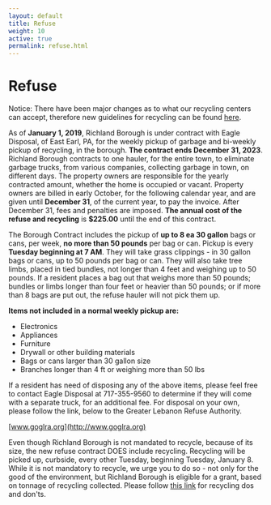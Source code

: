 ```yaml
---
layout: default
title: Refuse
weight: 10
active: true
permalink: refuse.html
---
```


<script src="//ajax.googleapis.com/ajax/libs/jquery/1.8.2/jquery.min.js"></script>
<script>
  mixpanel.track("Refuse Page");
</script>

# Refuse

<div class="alert alert-primary" role="alert">
  <i class="fa fa-exclamation-circle alert-primary" aria-hidden="true"></i>
  Notice: There have been major changes as to what our recycling centers
  can accept, therefore new guidelines for recycling can be found
  <a href="http://www.richlandborough.org/files/RevisedRecyclingFlyerasofJune2018.pdf">here</a>.
</div>

As of **January 1, 2019**, Richland Borough is under contract with Eagle Disposal,
of East Earl, PA, for the weekly pickup of garbage and bi-weekly pickup of
recycling, in the borough. **The contract ends December 31, 2023**. Richland
Borough contracts to one hauler, for the entire town, to eliminate garbage
trucks, from various companies, collecting garbage in town, on different days. 
The property owners are responsible for the yearly contracted amount, whether
the home is occupied or vacant.  Property owners are billed in early October,
for the following calendar year, and are given until **December 31**, of the current
year, to pay the invoice.  After December 31, fees and penalties are imposed.
**The annual cost of the refuse and recycling** is **$225.00** until the end of this
contract.


The Borough Contract includes the pickup of **up to 8 ea 30 gallon** bags or cans,
per week, **no more than 50 pounds** per bag or can.  Pickup is every
**Tuesday beginning at 7 AM**. They will take grass clippings -
in 30 gallon bags or cans, up to 50
pounds per bag or can.  They will also take tree limbs, placed in tied bundles, not
longer than 4 feet and weighing up to 50 pounds.  If a resident places a bag out
that weighs more than 50 pounds; bundles or limbs longer than four feet or heavier
than 50 pounds; or if more than 8 bags are put out, the refuse hauler will not pick
them up.

**Items not included in a normal weekly pickup are:**
-	Electronics
-	Appliances
-	Furniture
-	Drywall or other building materials
-	Bags or cans larger than 30 gallon size
-	Branches longer than 4 ft or weighing more than 50 lbs

If a resident has need of disposing any of the above items, please feel free to
contact Eagle Disposal at 717-355-9560 to determine if they will come with a
separate truck, for an additional fee.  For disposal on your own, please follow
the link, below to the Greater Lebanon Refuse Authority.

[www.goglra.org](http://www.goglra.org)

Even though Richland Borough is not mandated to recycle, because of its size,
the new refuse contract DOES include recycling.  Recycling will be picked up,
curbside, every other Tuesday, beginning Tuesday, January 8. While it is not
mandatory to recycle, we urge you to do so - not only for the good of the
environment, but Richland Borough is eligible for a grant, based on tonnage
of recycling collected. Please follow [this link](http://richlandborough.org/files/flyer.pdf)
for recycling dos and don'ts.
